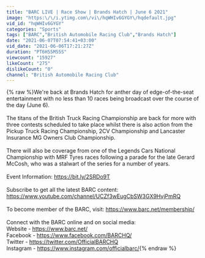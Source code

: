 ```yaml
---
title: "BARC LIVE | Race Show | Brands Hatch | June 6 2021"
image: "https:\/\/i.ytimg.com\/vi\/hqWHIv6GYGY\/hqdefault.jpg"
vid_id: "hqWHIv6GYGY"
categories: "Sports"
tags: ["BARC","British Automobile Racing Club","Brands Hatch"]
date: "2021-06-07T07:54:41+03:00"
vid_date: "2021-06-06T17:21:27Z"
duration: "PT6H55M55S"
viewcount: "15927"
likeCount: "275"
dislikeCount: "0"
channel: "British Automobile Racing Club"
---
```

{% raw %}We're back at Brands Hatch for anther day of edge-of-the-seat entertainment with no less than 10 races being broadcast over the course of the day (June 6).<br /><br />The titans of the British Truck Racing Championship are back for more with three contests scheduled to take place whilst there is also action from the Pickup Truck Racing Championship, 2CV Championship and Lancaster Insurance MG Owners Club Championship. <br /><br />There will also be coverage from one of the Legends Cars National Championship with MRF Tyres races following a parade for the late Gerard McCosh, who was a stalwart of the series for a number of years.<br /><br />Event Information: <a rel="nofollow" target="blank" href="https://bit.ly/2SRDo9T">https://bit.ly/2SRDo9T</a><br /><br />Subscribe to get all the latest BARC content: <a rel="nofollow" target="blank" href="https://www.youtube.com/channel/UCZf3wEugCbSW3GX9HvjPmRQ">https://www.youtube.com/channel/UCZf3wEugCbSW3GX9HvjPmRQ</a> <br /><br />To become member of the BARC, visit: <a rel="nofollow" target="blank" href="https://www.barc.net/membership/">https://www.barc.net/membership/</a> <br /><br />Connect with the BARC online and on social media:<br />Website - <a rel="nofollow" target="blank" href="https://www.barc.net/">https://www.barc.net/</a> <br />Facebook - <a rel="nofollow" target="blank" href="https://www.facebook.com/BARCHQ/">https://www.facebook.com/BARCHQ/</a> <br />Twitter - <a rel="nofollow" target="blank" href="https://twitter.com/OfficialBARCHQ">https://twitter.com/OfficialBARCHQ</a> <br />Instagram - <a rel="nofollow" target="blank" href="https://www.instagram.com/officialbarc/">https://www.instagram.com/officialbarc/</a>{% endraw %}
